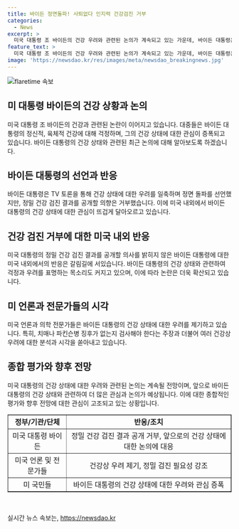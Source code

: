 ```yaml
---
title: 바이든 정면돌파! 사퇴없다 인지력 건강검진 거부
categories:
  - News
excerpt: >
  미국 대통령 조 바이든의 건강 우려와 관련된 논의가 계속되고 있는 가운데, 바이든 대통령은 TV 토론을 계기로 불안한 여론이 폭발하면서 차기 대통령직을 수행하는 데 문제라는 평가가 강해졌다고 반박하며 건강 검진 결과를 공개할 의사가 없다고 전했습니다. 하원 의원들의 사퇴 요구도 나오고 있지만, 바이든 대통령은 건재함을 과시하기 위해 나토 정상회의 등 다양한 행보로 대응하고 있습니다.
feature_text: >
  미국 대통령 조 바이든의 건강 우려와 관련된 논의가 계속되고 있는 가운데, 바이든 대통령은 TV 토론을 계기로 불안한 여론이 폭발하면서 차기 대통령직을 수행하는 데 문제라는 평가가 강해졌다고 반박하며 건강 검진 결과를 공개할 의사가 없다고 전했습니다. 하원 의원들의 사퇴 요구도 나오고 있지만, 바이든 대통령은 건재함을 과시하기 위해 나토 정상회의 등 다양한 행보로 대응하고 있습니다.
image: 'https://newsdao.kr/res/images/meta/newsdao_breakingnews.jpg'
---
```


<p><img src="https://newsdao.kr/res/images/meta/newsdao_breakingnews.jpg" alt="flaretime 속보" /></p>

<h2 data-ke-size="size26">미 대통령 바이든의 건강 상황과 논의</h2>

<p data-ke-size="size16">미국 대통령 조 바이든의 건강과 관련된 논란이 이어지고 있습니다. 대중들은 바이든 대통령의 정신적, 육체적 건강에 대해 걱정하며, 그의 건강 상태에 대한 관심이 증폭되고 있습니다. 바이든 대통령의 건강 상태와 관련된 최근 논의에 대해 알아보도록 하겠습니다.</p>

<h2 data-ke-size="size24">바이든 대통령의 선언과 반응</h2>

<p data-ke-size="size16">바이든 대통령은 TV 토론을 통해 건강 상태에 대한 우려를 일축하며 정면 돌파를 선언했지만, 정밀 건강 검진 결과를 공개할 의향은 거부했습니다. 이에 미국 내외에서 바이든 대통령의 건강 상태에 대한 관심이 뜨겁게 달아오르고 있습니다.</p>

<h2 data-ke-size="size24">건강 검진 거부에 대한 미국 내외 반응</h2>

<p data-ke-size="size16">미국 대통령의 정밀 건강 검진 결과를 공개할 의사를 밝히지 않은 바이든 대통령에 대한 미국 내외에서의 반응은 갈림길에 서있습니다. 바이든 대통령의 건강 상태와 관련하여 걱정과 우려를 표명하는 목소리도 커지고 있으며, 이에 따라 논란은 더욱 확산되고 있습니다.</p>

<h2 data-ke-size="size24">미 언론과 전문가들의 시각</h2>

<p data-ke-size="size16">미국 언론과 의학 전문가들은 바이든 대통령의 건강 상태에 대한 우려를 제기하고 있습니다. 특히, 치매나 파킨슨병 징후가 없는지 검사해야 한다는 주장과 더불어 여러 건강상 우려에 대한 분석과 시각을 쏟아내고 있습니다.</p>

<h2 data-ke-size="size24">종합 평가와 향후 전망</h2>

<p data-ke-size="size16">미국 대통령의 건강 상태에 대한 우려와 관련된 논의는 계속될 전망이며, 앞으로 바이든 대통령의 건강 상태와 관련하여 더 많은 관심과 논의가 예상됩니다. 이에 대한 종합적인 평가와 향후 전망에 대한 관심이 고조되고 있는 상황입니다.</p>

<table style="width: 100%;" border="1">
<tbody>
<tr>
<td style="text-align: center; height: 17px;"><b>정부/기관/단체</b></td>
<td style="text-align: center; height: 17px;"><b>반응/조치</b></td>
</tr>
<tr>
<td style="text-align: center; height: 17px;">미국 대통령 바이든</td>
<td style="text-align: center; height: 17px;">정밀 건강 검진 결과 공개 거부, 앞으로의 건강 상태에 대한 논의에 대응</td>
</tr>
<tr>
<td style="text-align: center; height: 17px;">미국 언론 및 전문가들</td>
<td style="text-align: center; height: 17px;">건강상 우려 제기, 정밀 검진 필요성 강조</td>
</tr>
<tr>
<td style="text-align: center; height: 17px;">미 국민들</td>
<td style="text-align: center; height: 17px;">바이든 대통령의 건강 상태에 대한 우려와 관심 증폭</td>
</tr>
</tbody>
</table>

<p data-ke-size="size16">&nbsp;</p>
실시간 뉴스 속보는, <a href="https://newsdao.kr" rel="dofollow">https://newsdao.kr</a>


